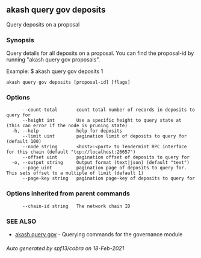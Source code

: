 ## akash query gov deposits

Query deposits on a proposal

### Synopsis

Query details for all deposits on a proposal.
You can find the proposal-id by running "akash query gov proposals".

Example:
$ akash query gov deposits 1

```
akash query gov deposits [proposal-id] [flags]
```

### Options

```
      --count-total       count total number of records in deposits to query for
      --height int        Use a specific height to query state at (this can error if the node is pruning state)
  -h, --help              help for deposits
      --limit uint        pagination limit of deposits to query for (default 100)
      --node string       <host>:<port> to Tendermint RPC interface for this chain (default "tcp://localhost:26657")
      --offset uint       pagination offset of deposits to query for
  -o, --output string     Output format (text|json) (default "text")
      --page uint         pagination page of deposits to query for. This sets offset to a multiple of limit (default 1)
      --page-key string   pagination page-key of deposits to query for
```

### Options inherited from parent commands

```
      --chain-id string   The network chain ID
```

### SEE ALSO

* [akash query gov](akash_query_gov.md)	 - Querying commands for the governance module

###### Auto generated by spf13/cobra on 18-Feb-2021
